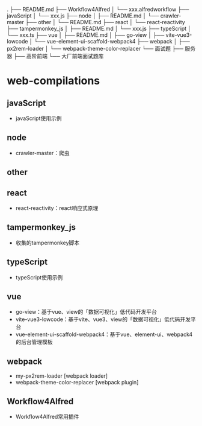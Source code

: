 .
├── README.md
├── Workflow4Alfred
│   └── xxx.alfredworkflow
├── javaScript
│   └── xxx.js
├── node
│   ├── README.md
│   └── crawler-master
├── other
│   └── README.md
├── react
│   └── react-reactivity
├── tampermonkey_js
│   ├── README.md
│   └── xxx.js
├── typeScript
│   └── xxx.ts
├── vue
│   ├── README.md
│   ├── go-view
│   ├── vite-vue3-lowcode
│   └── vue-element-ui-scaffold-webpack4
├── webpack
│   ├── px2rem-loader
│   └── webpack-theme-color-replacer
└── 面试题
    ├── 服务器
    ├── 高阶前端
    └── 大厂前端面试题库

# web-compilations
## javaScript
- javaScript使用示例

## node
- crawler-master：爬虫

## other

## react
- react-reactivity：react响应式原理

## tampermonkey_js
- 收集的tampermonkey脚本

## typeScript
- typeScript使用示例

## vue
- go-view：基于vue、view的「数据可视化」低代码开发平台
- vite-vue3-lowcode：基于vite、vue3、view的「数据可视化」低代码开发平台
- vue-element-ui-scaffold-webpack4：基于vue、element-ui、webpack4的后台管理模板

## webpack
- my-px2rem-loader [webpack loader]
- webpack-theme-color-replacer [webpack plugin]

## Workflow4Alfred
- Workflow4Alfred常用插件
